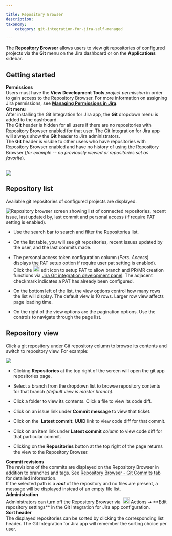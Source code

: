 ```yaml
---

title: Repository Browser
description:
taxonomy:
    category: git-integration-for-jira-self-managed

---
```

The **Repository Browser** allows users to view git repositories of configured projects via the **Git** menu on the Jira dashboard or on the **Applications** sidebar.

## Getting started

<div class="bbb-callout bbb--alert">
    <div class="irow">
    <div class="ilogobox">
        <span class="logoimg"></span>
    </div>
    <div class="imsgbox">
        <b>Permissions</b><br>
        Users must have the <b>View Development Tools</b> <i>project permission</i> in order to gain access to the Repository Browser. For more information on assigning Jira permissions, see <a href='https://confluence.atlassian.com/display/Jira/Managing+Global+Permissions' target='_blank'><b>Managing Permissions in Jira</b></a>.
    </div>
    </div>
</div>

<div class="bbb-callout bbb--info">
    <div class="irow">
    <div class="ilogobox">
        <span class="logoimg"></span>
    </div>
    <div class="imsgbox">
        <b>Git menu</b><br>
        After installing the Git Integration for Jira app, the <b>Git</b> dropdown menu is added to the dashboard.
        <div class='nextpara'>
            The <b>Git</b> header is hidden for all users if there are no repositories with Repository Browser enabled for that user. The Git Integration for Jira app will always show the <b>Git</b> header to Jira administrators.
        </div>
        <div class='nextpara'>
            The <b>Git</b> header is visible to other users who have repositories with Repository Browser enabled and have no history of using the Repository Browser (<i>for example -- no previously viewed or repositories set as favorite</i>).
        </div>
    </div>
    </div>
</div>
<br>

![](https://bigbrassband.atlassian.net/wiki/download/thumbnails/1930398598/gitserver-gitmenu-repo-browser.png?version=1&modificationDate=1639221831233&cacheVersion=1&api=v2&width=163&height=111)

## Repository list

Available git repositories of configured projects are displayed.

![Repository browser screen showing list of connected repositories, recent issue, last updated by, last commit and personal access (if require PAT setting is enabled).](https://bigbrassband.atlassian.net/wiki/download/thumbnails/1930398598/gitserver-repo-browser-view.png?version=1&modificationDate=1630642896363&cacheVersion=1&api=v2&width=680&height=404)

*   Use the search bar to search and filter the Repositories list.

*   On the list table, you will see git repositories, recent issues updated by the user, and the last commits made.

*   The personal access token configuration column (_Pers. Access_) displays the PAT setup option if require user pat setting is enabled). Click the <img src='/wp-content/uploads/gij-edit-icon-dark.png' width=20 height=20 /> edit icon to setup PAT to allow branch and PR/MR creation functions via [Jira Git integration development panel](/git-integration-for-jira-data-center/jira-git-integration-development-panel-gij-self-managed/). The adjacent checkmark indicates a PAT has already been configured.

*   On the bottom left of the list, the view options control how many rows the list will display. The default view is 10 rows. Larger row view affects page loading time.

*   On the right of the view options are the pagination options. Use the controls to navigate through the page list.


## Repository view

Click a git repository under Git repository column to browse its contents and switch to repository view. For example:

![](https://bigbrassband.atlassian.net/wiki/download/thumbnails/1930398598/repo-browser-repo-view(c).png?version=1&modificationDate=1630642897794&cacheVersion=1&api=v2&width=646&height=365)

*   Clicking **Repositories** at the top right of the screen will open the git app repositories page.

*   Select a branch from the dropdown list to browse repository contents for that branch _(default view is master branch)_.

*   Click a folder to view its contents. Click a file to view its code diff.

*   Click on an issue link under **Commit message** to view that ticket.

*   Click on the  **Latest commit: UUID** link to view code diff for that commit.

*   Click on an item link under **Latest commit** _column_ to view code diff for that particular commit.

*   Clicking on the **Repositories** button at the top right of the page returns the view to the Repository Browser.

<div class="bbb-callout bbb--note">
    <div class="irow">
    <div class="ilogobox">
        <span class="logoimg"></span>
    </div>
    <div class="imsgbox">
        <b>Commit revisions</b><br>
        The revisions of the commits are displayed on the Repository Browser in addition to branches and tags. See <a href='/git-integration-for-jira-data-center/viewing-list-of-commits-in-repository-browser-gij-self-managed/'>Repository Browser - Git Commits tab</a> for detailed information.
    </div>
    </div>
</div>

<div class="bbb-callout bbb--alert">
    <div class="irow">
    <div class="ilogobox">
        <span class="logoimg"></span>
    </div>
    <div class="imsgbox">
        If the selected path is a <b><i>root</i></b> of the repository and no files are present, a message will be displayed instead of an empty file list.
    </div>
    </div>
</div>

<div class="bbb-callout bbb--tip">
    <div class="irow">
    <div class="ilogobox">
        <span class="logoimg"></span>
    </div>
    <div class="imsgbox">
        <b>Administration</b><br>
        Administrators can turn off the Repository Browser via &nbsp;<img src='https://pf-emoji-service--cdn.us-east-1.prod.public.atl-paas.net/standard/a51a7674-8d5d-4495-a2d2-a67c090f5c3b/32x32/2699.png' width=20 height=20 /> Actions ➜ **Edit repository settings** in the Git Integration for Jira app configuration.
    </div>
    </div>
</div>

<div class="bbb-callout bbb--info">
    <div class="irow">
    <div class="ilogobox">
        <span class="logoimg"></span>
    </div>
    <div class="imsgbox">
        <b>Sort header</b><br>
        The displayed repositories can be sorted by clicking the corresponding list header. The Git Integration for Jira app will remember the sorting choice per user.
    </div>
    </div>
</div>

